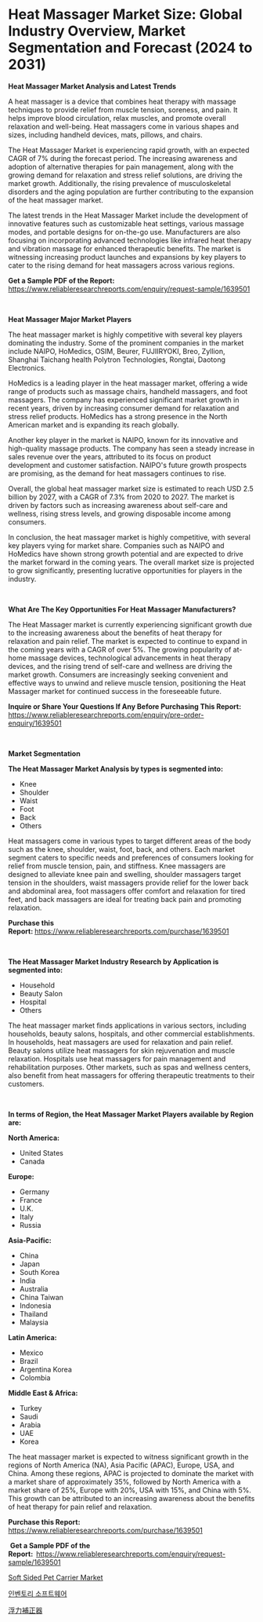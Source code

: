 <p><h1>Heat Massager Market Size: Global Industry Overview, Market Segmentation and Forecast (2024 to 2031)</h1></p><p><strong>Heat Massager Market Analysis and Latest Trends</strong></p>
<p><p>A heat massager is a device that combines heat therapy with massage techniques to provide relief from muscle tension, soreness, and pain. It helps improve blood circulation, relax muscles, and promote overall relaxation and well-being. Heat massagers come in various shapes and sizes, including handheld devices, mats, pillows, and chairs.</p><p>The Heat Massager Market is experiencing rapid growth, with an expected CAGR of 7% during the forecast period. The increasing awareness and adoption of alternative therapies for pain management, along with the growing demand for relaxation and stress relief solutions, are driving the market growth. Additionally, the rising prevalence of musculoskeletal disorders and the aging population are further contributing to the expansion of the heat massager market.</p><p>The latest trends in the Heat Massager Market include the development of innovative features such as customizable heat settings, various massage modes, and portable designs for on-the-go use. Manufacturers are also focusing on incorporating advanced technologies like infrared heat therapy and vibration massage for enhanced therapeutic benefits. The market is witnessing increasing product launches and expansions by key players to cater to the rising demand for heat massagers across various regions.</p></p>
<p><strong>Get a Sample PDF of the Report:&nbsp;</strong> <a href="https://www.reliableresearchreports.com/enquiry/request-sample/1639501">https://www.reliableresearchreports.com/enquiry/request-sample/1639501</a></p>
<p>&nbsp;</p>
<p><strong>Heat Massager Major Market Players</strong></p>
<p><p>The heat massager market is highly competitive with several key players dominating the industry. Some of the prominent companies in the market include NAIPO, HoMedics, OSIM, Beurer, FUJIIRYOKI, Breo, Zyllion, Shanghai Taichang health Polytron Technologies, Rongtai, Daotong Electronics.</p><p>HoMedics is a leading player in the heat massager market, offering a wide range of products such as massage chairs, handheld massagers, and foot massagers. The company has experienced significant market growth in recent years, driven by increasing consumer demand for relaxation and stress relief products. HoMedics has a strong presence in the North American market and is expanding its reach globally.</p><p>Another key player in the market is NAIPO, known for its innovative and high-quality massage products. The company has seen a steady increase in sales revenue over the years, attributed to its focus on product development and customer satisfaction. NAIPO's future growth prospects are promising, as the demand for heat massagers continues to rise.</p><p>Overall, the global heat massager market size is estimated to reach USD 2.5 billion by 2027, with a CAGR of 7.3% from 2020 to 2027. The market is driven by factors such as increasing awareness about self-care and wellness, rising stress levels, and growing disposable income among consumers.</p><p>In conclusion, the heat massager market is highly competitive, with several key players vying for market share. Companies such as NAIPO and HoMedics have shown strong growth potential and are expected to drive the market forward in the coming years. The overall market size is projected to grow significantly, presenting lucrative opportunities for players in the industry.</p></p>
<p>&nbsp;</p>
<p><strong>What Are The Key Opportunities For Heat Massager Manufacturers?</strong></p>
<p><p>The Heat Massager market is currently experiencing significant growth due to the increasing awareness about the benefits of heat therapy for relaxation and pain relief. The market is expected to continue to expand in the coming years with a CAGR of over 5%. The growing popularity of at-home massage devices, technological advancements in heat therapy devices, and the rising trend of self-care and wellness are driving the market growth. Consumers are increasingly seeking convenient and effective ways to unwind and relieve muscle tension, positioning the Heat Massager market for continued success in the foreseeable future.</p></p>
<p><strong>Inquire or Share Your Questions If Any Before Purchasing This Report:</strong> <a href="https://www.reliableresearchreports.com/enquiry/pre-order-enquiry/1639501">https://www.reliableresearchreports.com/enquiry/pre-order-enquiry/1639501</a></p>
<p>&nbsp;</p>
<p><strong>Market Segmentation</strong></p>
<p><strong>The Heat Massager Market Analysis by types is segmented into:</strong></p>
<p><ul><li>Knee</li><li>Shoulder</li><li>Waist</li><li>Foot</li><li>Back</li><li>Others</li></ul></p>
<p><p>Heat massagers come in various types to target different areas of the body such as the knee, shoulder, waist, foot, back, and others. Each market segment caters to specific needs and preferences of consumers looking for relief from muscle tension, pain, and stiffness. Knee massagers are designed to alleviate knee pain and swelling, shoulder massagers target tension in the shoulders, waist massagers provide relief for the lower back and abdominal area, foot massagers offer comfort and relaxation for tired feet, and back massagers are ideal for treating back pain and promoting relaxation.</p></p>
<p><strong>Purchase this Report:&nbsp;</strong><a href="https://www.reliableresearchreports.com/purchase/1639501">https://www.reliableresearchreports.com/purchase/1639501</a></p>
<p>&nbsp;</p>
<p><strong>The Heat Massager Market Industry Research by Application is segmented into:</strong></p>
<p><ul><li>Household</li><li>Beauty Salon</li><li>Hospital</li><li>Others</li></ul></p>
<p><p>The heat massager market finds applications in various sectors, including households, beauty salons, hospitals, and other commercial establishments. In households, heat massagers are used for relaxation and pain relief. Beauty salons utilize heat massagers for skin rejuvenation and muscle relaxation. Hospitals use heat massagers for pain management and rehabilitation purposes. Other markets, such as spas and wellness centers, also benefit from heat massagers for offering therapeutic treatments to their customers.</p></p>
<p>&nbsp;</p>
<p><strong>In terms of Region, the Heat Massager Market Players available by Region are:</strong></p>
<p>
    <p> <strong> North America: </strong>
        <ul>
            <li>United States</li>
            <li>Canada</li>
        </ul>
        </p> 
    <p> <strong> Europe: </strong>
        <ul>
            <li>Germany</li>
            <li>France</li>
            <li>U.K.</li>
            <li>Italy</li>
            <li>Russia</li>
        </ul>
        </p> 
    <p> <strong> Asia-Pacific: </strong>
        <ul>
            <li>China</li>
            <li>Japan</li>
            <li>South Korea</li>
            <li>India</li>
            <li>Australia</li>
            <li>China Taiwan</li>
            <li>Indonesia</li>
            <li>Thailand</li>
            <li>Malaysia</li>
        </ul>
        </p> 
    <p> <strong> Latin America: </strong>
        <ul>
            <li>Mexico</li>
            <li>Brazil</li>
            <li>Argentina Korea</li>
            <li>Colombia</li>
        </ul>
        </p> 
    <p> <strong> Middle East & Africa: </strong>
        <ul>
            <li>Turkey</li>
            <li>Saudi</li>
            <li>Arabia</li>
            <li>UAE</li>
            <li>Korea</li>
        </ul>
    </p>
    </p>
<p><p>The heat massager market is expected to witness significant growth in the regions of North America (NA), Asia Pacific (APAC), Europe, USA, and China. Among these regions, APAC is projected to dominate the market with a market share of approximately 35%, followed by North America with a market share of 25%, Europe with 20%, USA with 15%, and China with 5%. This growth can be attributed to an increasing awareness about the benefits of heat therapy for pain relief and relaxation.</p></p>
<p><strong>Purchase this Report: </strong><a href="https://www.reliableresearchreports.com/purchase/1639501">https://www.reliableresearchreports.com/purchase/1639501</a></p>
<p>&nbsp;<strong>Get a Sample PDF of the Report:&nbsp;&nbsp;</strong><a href="https://www.reliableresearchreports.com/enquiry/request-sample/1639501">https://www.reliableresearchreports.com/enquiry/request-sample/1639501</a></p>
<p><strong></strong></p>
<p><p><a href="https://github.com/ChiragRP21/Market-Research-Report-List-3/blob/main/soft-sided-pet-carrier-market.md">Soft Sided Pet Carrier Market</a></p><p><a href="https://github.com/bvubpqd5241630/Market-Research-Report-List-1/blob/main/38502495199.md">인벤토리 소프트웨어</a></p><p><a href="https://github.com/xemfu2379520/Market-Research-Report-List-1/blob/main/89443865549.md">浮力補正器</a></p></p>
